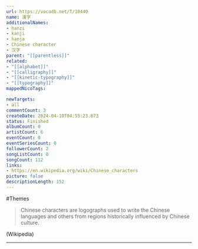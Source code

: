 ```yaml
---
url: https://vocadb.net/T/10440
name: 漢字
additionalNames: 
- hanzi
- kanji
- hanja
- Chinese character
- 汉字
parent: "[[parentless]]"
related:
- "[[alphabet]]"
- "[[calligraphy]]"
- "[[kinetic-typography]]"
- "[[typography]]"
mappedNicoTags:

newTargets:
- all
commentCount: 3
createDate: 2024-04-10T04:55:23.873
status: Finished
albumCount: 0
artistCount: 6
eventCount: 0
eventSeriesCount: 0
followerCount: 2
songListCount: 0
songCount: 112
links: 
- https://en.wikipedia.org/wiki/Chinese_characters
picture: false
descriptionLength: 152
---
```


#Themes

> Chinese characters are logographs used to write the Chinese languages and others from regions historically influenced by Chinese culture.

(Wikipedia)

---

